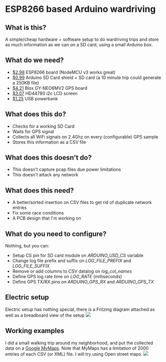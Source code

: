 # ESP8266 based Arduino wardriving


## What is this?
A simple/cheap hardware + software setup to do wardriving trips and store as much information as we can on a SD card, using a small Arduino box.

## What do we need?
* [$2.98](http://www.ebay.com/itm/222612803340) ESP8266 board (NodeMCU v3 works great)
* [$0.99](http://www.ebay.com/itm/261720518170) Arduino SD Card shield + SD card (a 10 minute trip could generate a 250KB file)
* [$4.21](http://www.ebay.com/itm/142233250679) Blox GY-NEO6MV2 GPS board
* [$3.07](http://www.ebay.com/itm/222311849398) HD44780 i2c LCD screen
* [$1.25](http://www.ebay.com/itm/332023213881) USB powerbank

## What does this do?
* Checks for a working SD Card
* Waits for GPS signal
* Collects all WiFi signals on 2.4Ghz on every (configurable) GPS sample
* Stores this information as a CSV file

## What does this doesn't do?
* This doesn't capture pcap files due power limitations
* This doesn't attack any network

## What does this need?
* A better/sorted insertion on CSV files to get rid of duplicate network entries
* Fix some race conditions
* A PCB design that I'm working on

## What do you need to configure?
Nothing, but you can:
* Setup CS pin for SD card module on *ARDUINO_USD_CS* variable
* Change log file prefix and suffix on *LOG_FILE_PREFIX* and *LOG_FILE_SUFFIX*
* Remove or add columns to CSV datalog on *log_col_names*
* Define GPS log rate time on *LOG_RATE* (milliseconds)
* Define GPS TX/RX pins on *ARDUINO_GPS_RX* and *ARDUINO_GPS_TX*

## Electric setup
Electric setup has nothing special, there is a Fritzing diagram attached as well as a breadboard view of the setup
![](https://i.imgur.com/B4DcCvU.png)

## Working examples
I did a small walking trip around my neighborhood, and put the collected data on a [Google MyMaps](https://www.google.com/maps/d/u/0/viewer?mid=1M18iTRElKQexUaB8HIwEB5qV68c&ll=-34.595372511704866%2C-58.416522499999985&z=18). Note that MyMaps has a limitation of 2000 entries of each CSV (or XML) file. I will try using Open street maps.
![](https://i.imgur.com/PK7mwBZ.jpg)
